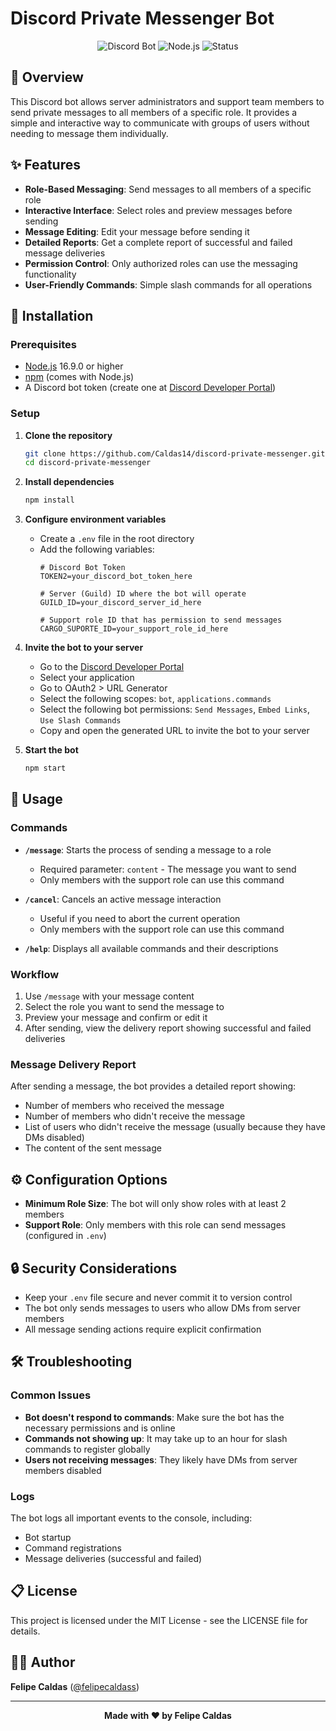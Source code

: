 # Discord Private Messenger Bot

<div align="center">

![Discord Bot](https://img.shields.io/badge/Discord-Bot-7289DA?style=for-the-badge&logo=discord&logoColor=white)
![Node.js](https://img.shields.io/badge/Node.js-43853D?style=for-the-badge&logo=node.js&logoColor=white)
![Status](https://img.shields.io/badge/Status-Active-success?style=for-the-badge)

</div>

## 📜 Overview

This Discord bot allows server administrators and support team members to send private messages to all members of a specific role. It provides a simple and interactive way to communicate with groups of users without needing to message them individually.

## ✨ Features

- **Role-Based Messaging**: Send messages to all members of a specific role
- **Interactive Interface**: Select roles and preview messages before sending
- **Message Editing**: Edit your message before sending it
- **Detailed Reports**: Get a complete report of successful and failed message deliveries
- **Permission Control**: Only authorized roles can use the messaging functionality
- **User-Friendly Commands**: Simple slash commands for all operations

## 🔧 Installation

### Prerequisites

- [Node.js](https://nodejs.org/) 16.9.0 or higher
- [npm](https://www.npmjs.com/) (comes with Node.js)
- A Discord bot token (create one at [Discord Developer Portal](https://discord.com/developers/applications))

### Setup

1. **Clone the repository**
   ```bash
   git clone https://github.com/Caldas14/discord-private-messenger.git
   cd discord-private-messenger
   ```

2. **Install dependencies**
   ```bash
   npm install
   ```

3. **Configure environment variables**
   - Create a `.env` file in the root directory
   - Add the following variables:
     ```env
     # Discord Bot Token
     TOKEN2=your_discord_bot_token_here
     
     # Server (Guild) ID where the bot will operate
     GUILD_ID=your_discord_server_id_here
     
     # Support role ID that has permission to send messages
     CARGO_SUPORTE_ID=your_support_role_id_here
     ```

4. **Invite the bot to your server**
   - Go to the [Discord Developer Portal](https://discord.com/developers/applications)
   - Select your application
   - Go to OAuth2 > URL Generator
   - Select the following scopes: `bot`, `applications.commands`
   - Select the following bot permissions: `Send Messages`, `Embed Links`, `Use Slash Commands`
   - Copy and open the generated URL to invite the bot to your server

5. **Start the bot**
   ```bash
   npm start
   ```

## 🚀 Usage

### Commands

- **`/message`**: Starts the process of sending a message to a role
  - Required parameter: `content` - The message you want to send
  - Only members with the support role can use this command

- **`/cancel`**: Cancels an active message interaction
  - Useful if you need to abort the current operation
  - Only members with the support role can use this command

- **`/help`**: Displays all available commands and their descriptions

### Workflow

1. Use `/message` with your message content
2. Select the role you want to send the message to
3. Preview your message and confirm or edit it
4. After sending, view the delivery report showing successful and failed deliveries

### Message Delivery Report

After sending a message, the bot provides a detailed report showing:
- Number of members who received the message
- Number of members who didn't receive the message
- List of users who didn't receive the message (usually because they have DMs disabled)
- The content of the sent message

## ⚙️ Configuration Options

- **Minimum Role Size**: The bot will only show roles with at least 2 members
- **Support Role**: Only members with this role can send messages (configured in `.env`)

## 🔒 Security Considerations

- Keep your `.env` file secure and never commit it to version control
- The bot only sends messages to users who allow DMs from server members
- All message sending actions require explicit confirmation

## 🛠️ Troubleshooting

### Common Issues

- **Bot doesn't respond to commands**: Make sure the bot has the necessary permissions and is online
- **Commands not showing up**: It may take up to an hour for slash commands to register globally
- **Users not receiving messages**: They likely have DMs from server members disabled

### Logs

The bot logs all important events to the console, including:
- Bot startup
- Command registrations
- Message deliveries (successful and failed)

## 📋 License

This project is licensed under the MIT License - see the LICENSE file for details.

## 👨‍💻 Author

**Felipe Caldas** ([@felipecaldass](https://github.com/Caldas14))

---

<div align="center">

**Made with ❤️ by Felipe Caldas**

</div>
